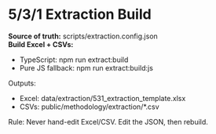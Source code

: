 # 5/3/1 Extraction Build

**Source of truth:** scripts/extraction.config.json  
**Build Excel + CSVs:**  
- TypeScript: npm run extract:build  
- Pure JS fallback: npm run extract:build:js

Outputs:
- Excel: data/extraction/531_extraction_template.xlsx
- CSVs: public/methodology/extraction/*.csv

Rule: Never hand-edit Excel/CSV. Edit the JSON, then rebuild.
